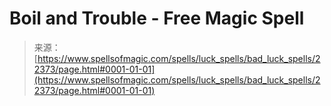 <!--yml
category: 未分类
date: 2024-06-12 19:06:36
-->

# Boil and Trouble - Free Magic Spell

> 来源：[https://www.spellsofmagic.com/spells/luck_spells/bad_luck_spells/22373/page.html#0001-01-01](https://www.spellsofmagic.com/spells/luck_spells/bad_luck_spells/22373/page.html#0001-01-01)